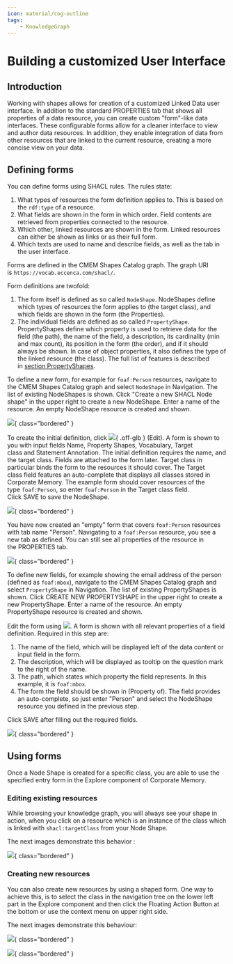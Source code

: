 ```yaml
---
icon: material/cog-outline
tags:
    - KnowledgeGraph
---
```

# Building a customized User Interface

## Introduction

Working with shapes allows for creation of a customized Linked Data user interface. In addition to the standard PROPERTIES tab that shows all properties of a data resource, you can create custom "form"-like data interfaces. These configurable forms allow for a cleaner interface to view and author data resources. In addition, they enable integration of data from other resources that are linked to the current resource, creating a more concise view on your data.

## Defining forms

You can define forms using SHACL rules. The rules state:

1. What types of resources the form definition applies to. This is based on the `rdf:type` of a resource.
2. What fields are shown in the form in which order. Field contents are retrieved from properties connected to the resource.
3. Which other, linked resources are shown in the form. Linked resources can either be shown as links or as their full form.
4. Which texts are used to name and describe fields, as well as the tab in the user interface.

Forms are defined in the CMEM Shapes Catalog graph. The graph URI is `https://vocab.eccenca.com/shacl/`.

Form definitions are twofold:

1. The form itself is defined as so called `NodeShape`. NodeShapes define which types of resources the form applies to (the target class), and which fields are shown in the form (the Properties).
2. The individual fields are defined as so called `PropertyShape`. PropertyShapes define which property is used to retrieve data for the field (the path), the name of the field, a description, its cardinality (min and max count), its position in the form (the order), and if it should always be shown. In case of object properties, it also defines the type of the linked resource (the class). The full list of features is described in [section PropertyShapes](#propertyshapes).

To define a new form, for example for `foaf:Person` resources, navigate to the CMEM Shapes Catalog graph and select `NodeShape` in Navigation. The list of existing NodeShapes is shown. Click "Create a new SHACL Node shape" in the upper right to create a new NodeShape. Enter a name of the resource. An empty NodeShape resource is created and shown.

![](./createNodeShape.png){ class="bordered" }

To create the initial definition, click ![](./ic_mode_edit_black_18dp_1x.png){ .off-glb } (Edit). A form is shown to you with input fields Name, Property Shapes, Vocabulary, Target class and Statement Annotation. The initial definition requires the name, and the target class. Fields are attached to the form later. Target class in particular binds the form to the resources it should cover. The Target class field features an auto-complete that displays all classes stored in Corporate Memory. The example form should cover resources of the type `foaf:Person`, so enter `foaf:Person` in the Target class field. Click SAVE to save the NodeShape.

![](./EditNodeShape.png){ class="bordered" }

You have now created an "empty" form that covers `foaf:Person` resources with tab name "Person". Navigating to a `foaf:Person` resource, you see a new tab as defined. You can still see all properties of the resource in the PROPERTIES tab.

![](./nodeshape.png){ class="bordered" }

To define new fields, for example showing the email address of the person (defined as `foaf:mbox`), navigate to the CMEM Shapes Catalog graph and select `PropertyShape` in Navigation. The list of existing PropertyShapes is shown. Click CREATE NEW PROPERTYSHAPE in the upper right to create a new PropertyShape. Enter a name of the resource. An empty PropertyShape resource is created and shown.

Edit the form using ![](./ic_mode_edit_black_18dp_1x.png). A form is shown with all relevant properties of a field definition. Required in this step are:

1. The name of the field, which will be displayed left of the data content or input field in the form.
2. The description, which will be displayed as tooltip on the question mark to the right of the name.
3. The path, which states which property the field represents. In this example, it is `foaf:mbox`.
4. The form the field should be shown in (Property of). The field provides an auto-complete, so just enter "Person" and select the NodeShape resource you defined in the previous step.

Click SAVE after filling out the required fields.

![](nodeshapeedit.png){ class="bordered" }

## Using forms

Once a Node Shape is created for a specific class, you are able to use the specified entry form in the Explore component of Corporate Memory.

### Editing existing resources

While browsing your knowledge graph, you will always see your shape in action, when you click on a resource which is an instance of the class which is linked with `shacl:targetClass` from your Node Shape.

The next images demonstrate this behavior :

![](./nodeshape.png){ class="bordered" }

### Creating new resources

You can also create new resources by using a shaped form. One way to achieve this, is to select the class in the navigation tree on the lower left part in the Explore component and then click the Floating Action Button at the bottom or use the context menu on upper right side.

The next images demonstrate this behaviour:

![](./createsparqlquery.png){ class="bordered" }

![](./createsparqlqueryeditor.png){ class="bordered" }
